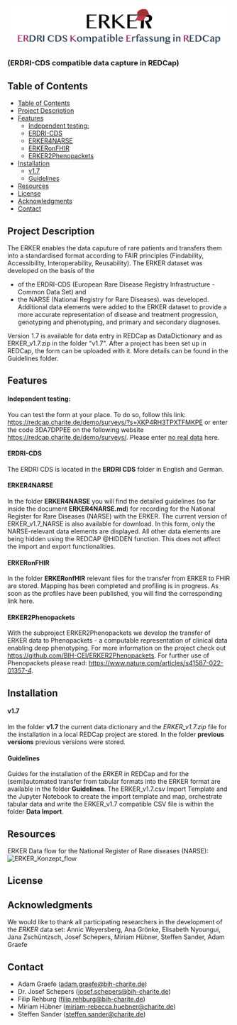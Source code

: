 ![Alt text](image.png)
### (ERDRI-CDS compatible data capture in REDCap)

## Table of Contents

- [Table of Contents](#table-of-contents)
- [Project Description](#project-description)
- [Features](#features)
    - [Independent testing:](#independent-testing)
    - [ERDRI-CDS](#erdri-cds)
    - [ERKER4NARSE](#erker4narse)
    - [ERKERonFHIR](#erkeronfhir)
    - [ERKER2Phenopackets](#erker2phenopackets)
- [Installation](#installation)
    - [v1.7](#v17)
    - [Guidelines](#guidelines)
- [Resources](#resources)
- [License](#license)
- [Acknowledgments](#acknowledgments)
- [Contact](#contact)


## Project Description
The ERKER enables the data caputure of rare patients and transfers them into a standardised format according to FAIR principles (Findability, Accessibility, Interoperability, Reusability). The ERKER dataset was developed on the basis of the 
- of the ERDRI-CDS (European Rare Disease Registry Infrastructure - Common Data Set) 
  and
- the NARSE (National Registry for Rare Diseases).
  was developed.
Additional data elements were added to the ERKER dataset to provide a more accurate representation of disease and treatment progression, genotyping and phenotyping, and primary and secondary diagnoses. 

Version 1.7 is available for data entry in REDCap as DataDictionary and as ERKER_v1.7.zip in the folder "v1.7". After a project has been set up in REDCap, the form can be uploaded with it. More details can be found in the Guidelines folder.

## Features
#### Independent testing: 
You can test the form at your place. To do so, follow this link: https://redcap.charite.de/demo/surveys/?s=XKP4RH3TPXTFMKPE 
or enter the code 3DA7DPPEE on the following website https://redcap.charite.de/demo/surveys/.
Please enter <ins>no real data</ins> here.

#### ERDRI-CDS
The ERDRI CDS is located in the <b>ERDRI CDS</b> folder in English and German.

#### ERKER4NARSE
In the folder <b>ERKER4NARSE</b> you will find the detailed guidelines (so far inside the document <b>ERKER4NARSE.md</b>) for recording for the National Register for Rare Diseases (NARSE) with the ERKER.
The current version of ERKER_v1.7_NARSE is also available for download. In this form, only the NARSE-relevant data elements are displayed. All other data elements are being hidden using the REDCAP @HIDDEN function. This does not affect the import and export functionalities.

#### ERKERonFHIR
In the folder <b>ERKERonfHIR</b> relevant files for the transfer from ERKER to FHIR are stored. Mapping has been completed and profiling is in progress. As soon as the profiles have been published, you will find the corresponding link here.

#### ERKER2Phenopackets
With the subproject ERKER2Phenopackets we develop the transfer of ERKER data to Phenopackets - a computable representation of clinical data enabling deep phenotyping. For more information on the project check out https://github.com/BIH-CEI/ERKER2Phenopackets. For further use of Phenopackets please read: https://www.nature.com/articles/s41587-022-01357-4. 


## Installation 

#### v1.7
Im the folder <b>v1.7</b> the current data dictionary and the *ERKER_v1.7.zip* file for the installation in a local REDCap project are stored.
In the folder <b>previous versions</b> previous versions were stored. 
#### Guidelines
Guides for the installation of the *ERKER* in REDCap and for the (semi)automated transfer from tabular formats into the ERKER format are available in the folder <b>Guidelines</b>. The ERKER_v1.7.csv Import Template and the Jupyter Notebook to create the import template and map, orchestrate tabular data and write the ERKER_v1.7 compatible CSV file is within the folder <b>Data Import</b>.

## Resources
ERKER Data flow for the National Register of Rare diseases (NARSE): 
![ERKER_Konzept_flow](https://github.com/BIH-CEI/ERKER/assets/109136019/0410962d-1750-424d-be2f-5e01574e5ce3)

## License

## Acknowledgments
We would like to thank all participating researchers in the development of the *ERKER* data set: 
Annic Weyersberg, Ana Grönke, Elisabeth Nyoungui, Jana Zschüntzsch, Josef Schepers, Miriam Hübner, Steffen Sander, Adam Graefe
## Contact
- Adam Graefe (adam.graefe@bih-charite.de)
- Dr. Josef Schepers (josef.schepers@bih-charite.de)
- Filip Rehburg (filip.rehburg@bih-charite.de)
- Miriam Hübner (miriam-rebecca.huebner@charite.de)
- Steffen Sander (steffen.sander@charite.de)








